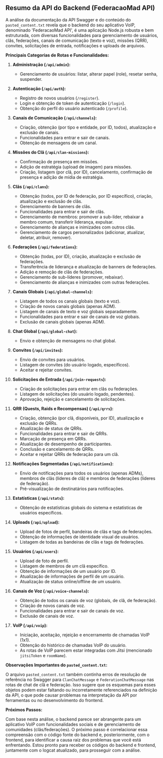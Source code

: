 ## Resumo da API do Backend (FederacaoMad API)

A análise da documentação da API Swagger e do conteúdo do `pasted_content.txt` revela que o backend do seu aplicativo VoIP, denominado 'FederacaoMad API', é uma aplicação Node.js robusta e bem estruturada, com diversas funcionalidades para gerenciamento de usuários, clãs, federações, canais de comunicação (texto e voz), missões (QRR), convites, solicitações de entrada, notificações e uploads de arquivos.

**Principais Categorias de Rotas e Funcionalidades:**

1.  **Administração (`/api/admin`):**
    *   Gerenciamento de usuários: listar, alterar papel (role), resetar senha, suspender.

2.  **Autenticação (`/api/auth`):**
    *   Registro de novos usuários (`/register`).
    *   Login e obtenção de token de autenticação (`/login`).
    *   Obtenção do perfil do usuário autenticado (`/profile`).

3.  **Canais de Comunicação (`/api/channels`):**
    *   Criação, obtenção (por tipo e entidade, por ID, todos), atualização e exclusão de canais.
    *   Funcionalidades para entrar e sair de canais.
    *   Obtenção de mensagens de um canal.

4.  **Missões do Clã (`/api/clan-missions`):**
    *   Confirmação de presença em missões.
    *   Adição de estratégia (upload de imagem) para missões.
    *   Criação, listagem (por clã, por ID), cancelamento, confirmação de presença e adição de mídia de estratégia.

5.  **Clãs (`/api/clans`):**
    *   Obtenção (todos, por ID de federação, por ID específico), criação, atualização e exclusão de clãs.
    *   Gerenciamento de banners de clãs.
    *   Funcionalidades para entrar e sair de clãs.
    *   Gerenciamento de membros: promover a sub-líder, rebaixar a membro comum, transferir liderança, expulsar.
    *   Gerenciamento de alianças e inimizades com outros clãs.
    *   Gerenciamento de cargos personalizados (adicionar, atualizar, deletar, atribuir, remover).

6.  **Federações (`/api/federations`):**
    *   Obtenção (todas, por ID), criação, atualização e exclusão de federações.
    *   Transferência de liderança e atualização de banners de federações.
    *   Adição e remoção de clãs de federações.
    *   Gerenciamento de sub-líderes (promover, rebaixar).
    *   Gerenciamento de alianças e inimizades com outras federações.

7.  **Canais Globais (`/api/global-channels`):**
    *   Listagem de todos os canais globais (texto e voz).
    *   Criação de novos canais globais (apenas ADM).
    *   Listagem de canais de texto e voz globais separadamente.
    *   Funcionalidades para entrar e sair de canais de voz globais.
    *   Exclusão de canais globais (apenas ADM).

8.  **Chat Global (`/api/global-chat`):**
    *   Envio e obtenção de mensagens no chat global.

9.  **Convites (`/api/invites`):**
    *   Envio de convites para usuários.
    *   Listagem de convites (do usuário logado, específicos).
    *   Aceitar e rejeitar convites.

10. **Solicitações de Entrada (`/api/join-requests`):**
    *   Criação de solicitações para entrar em clãs ou federações.
    *   Listagem de solicitações (do usuário logado, pendentes).
    *   Aprovação, rejeição e cancelamento de solicitações.

11. **QRR (Quests, Raids e Recompensas) (`/api/qrrs`):**
    *   Criação, obtenção (por clã, disponíveis, por ID), atualização e exclusão de QRRs.
    *   Atualização de status de QRRs.
    *   Funcionalidades para entrar e sair de QRRs.
    *   Marcação de presença em QRRs.
    *   Atualização de desempenho de participantes.
    *   Conclusão e cancelamento de QRRs.
    *   Aceitar e rejeitar QRRs de federação para um clã.

12. **Notificações Segmentadas (`/api/notifications`):**
    *   Envio de notificações para todos os usuários (apenas ADMs), membros de clãs (líderes de clã) e membros de federações (líderes de federação).
    *   Pré-visualização de destinatários para notificações.

13. **Estatísticas (`/api/stats`):**
    *   Obtenção de estatísticas globais do sistema e estatísticas de usuários específicos.

14. **Uploads (`/api/upload`):**
    *   Upload de fotos de perfil, bandeiras de clãs e tags de federações.
    *   Obtenção de informações de identidade visual de usuários.
    *   Listagem de todas as bandeiras de clãs e tags de federações.

15. **Usuários (`/api/users`):**
    *   Upload de foto de perfil.
    *   Listagem de membros de um clã específico.
    *   Obtenção de informações de um usuário por ID.
    *   Atualização de informações de perfil de um usuário.
    *   Atualização de status online/offline de um usuário.

16. **Canais de Voz (`/api/voice-channels`):**
    *   Obtenção de todos os canais de voz (globais, de clã, de federação).
    *   Criação de novos canais de voz.
    *   Funcionalidades para entrar e sair de canais de voz.
    *   Exclusão de canais de voz.

17. **VoIP (`/api/voip`):**
    *   Iniciação, aceitação, rejeição e encerramento de chamadas VoIP (1x1).
    *   Obtenção do histórico de chamadas VoIP do usuário.
    *   As rotas de VoIP parecem estar integradas com Jitsi (mencionado `jitsiToken` e `roomName`).

**Observações Importantes do `pasted_content.txt`:**

O arquivo `pasted_content.txt` também continha erros de resolução de referência no Swagger para `ClanChatMessage` e `FederationChatMessage` nas rotas de chat de clã e federação. Isso sugere que os esquemas para esses objetos podem estar faltando ou incorretamente referenciados na definição da API, o que pode causar problemas na interpretação da API por ferramentas ou no desenvolvimento do frontend.

**Próximos Passos:**

Com base nesta análise, o backend parece ser abrangente para um aplicativo VoIP com funcionalidades sociais e de gerenciamento de comunidades (clãs/federações). O próximo passo é correlacionar essa compreensão com o código fonte do backend e, posteriormente, com o frontend, para identificar a causa raiz dos problemas que você está enfrentando. Estou pronto para receber os códigos do backend e frontend, juntamente com o logcat atualizado, para prosseguir com a análise.

